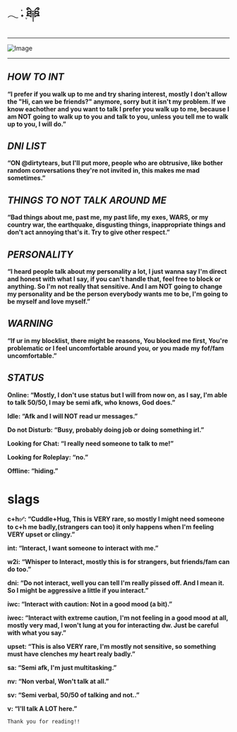 ## 𓂃 ࣪˖ ִֶཐི༏ཋྀ󠀮

***
![Image](https://github.com/user-attachments/assets/55680c04-bf7c-4b62-ab23-b7b2a59b9ce5)
***
## ***HOW TO INT***

**“I prefer if you walk up to me and try sharing interest, mostly I don't allow the "Hi, can we be friends?" anymore, sorry but it isn't my problem. If we know eachother and you want to talk I prefer you walk up to me, because I am NOT going to walk up to you and talk to you, unless you tell me to walk up to you, I will do.”** 

## ***DNI LIST***

**“ON @dirtytears, but I'll put more, people who are obtrusive, like bother random conversations they're not invited in, this makes me mad sometimes.”**

## ***THINGS TO NOT TALK AROUND ME***

**“Bad things about me, past me, my past life, my exes, WARS, or my country war, the earthquake, disgusting things, inappropriate things and don't act annoying that's it. Try to give other respect.”**

## ***PERSONALITY***

**“I heard people talk about my personality a lot, I just wanna say I'm direct and honest with what I say, if you can't handle that, feel free to block or anything. So I'm not really that sensitive. And I am NOT going to change my personality and be the person everybody wants me to be, I'm going to be myself and love myself.”**

## ***WARNING***

**“If ur in my blocklist, there might be reasons, You blocked me first, You're problematic or I feel uncomfortable around you, or you made my fof/fam uncomfortable.”**

## ***STATUS***

**Online: “Mostly, I don't use status but I will from now on, as I say, I'm able to talk 50/50, I may be semi afk, who knows, God does.”**

**Idle: “Afk and I will NOT read ur messages.”**

**Do not Disturb: “Busy, probably doing job or doing something irl.”**

**Looking for Chat: “I really need someone to talk to me!”**

**Looking for Roleplay: “no.”**

**Offline: “hiding.”**

# **slags**

**c+h✅: “Cuddle+Hug, This is VERY rare, so mostly I might need someone to c+h me badly,(strangers can too) it only happens when I'm feeling VERY upset or clingy.”**

**int: “Interact, I want someone to interact with me.”**

**w2i: “Whisper to Interact, mostly this is for strangers, but friends/fam can do too.”**

**dni: “Do not interact, well you can tell I'm really pïssed off. And I mean it. So I might be aggressive a little if you interact.”**

**iwc: “Interact with caution: Not in a good mood (a bit).”**

**iwec: “Interact with extreme caution, I'm not feeling in a good mood at all, mostly very mad, I won't lung at you for interacting dw. Just be careful with what you say.”**

**upset: “This is also VERY rare, I'm mostly not sensitive, so something must have clenches my heart realy badly.”**

**sa: “Semi afk, I'm just multitasking.”**

**nv: “Non verbal, Won't talk at all.”**

**sv: “Semi verbal, 50/50 of talking and not..”**

**v: “I'll talk A LOT here.”**




    Thank you for reading!!



